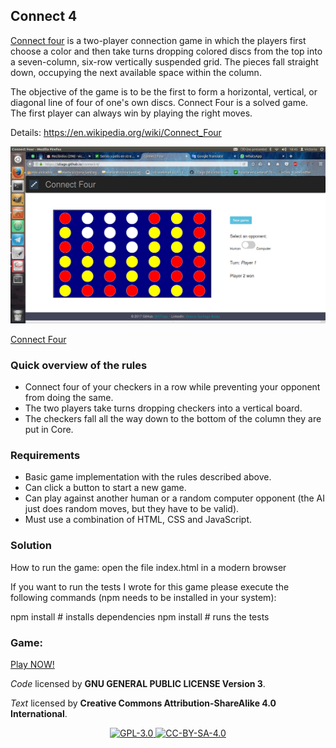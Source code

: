 ## Connect 4

[Connect four](https://stiago.github.io/connect-4/) is a two-player connection game in which the players first choose a color and then take turns dropping colored discs from the top into a seven-column, six-row vertically suspended grid. The pieces fall straight down, occupying the next available space within the column. 

The objective of the game is to be the first to form a horizontal, vertical, or diagonal line of four of one's own discs. Connect Four is a solved game. The first player can always win by playing the right moves.

Details: https://en.wikipedia.org/wiki/Connect_Four

![Connect-four](https://github.com/STiago/connect-4/blob/master/images/connect-four.png)

[Connect Four](https://stiago.github.io/connect-4/)


### Quick overview of the rules

- Connect four of your checkers in a row while preventing your opponent from doing the same.
- The two players take turns dropping checkers into a vertical board.
- The checkers fall all the way down to the bottom of the column they are put in Core.


### Requirements

- Basic game implementation with the rules described above.
- Can click a button to start a new game.
- Can play against another human or a random computer opponent (the AI just does random moves, but they have to be valid).
- Must use a combination of HTML, CSS and JavaScript.


### Solution

How to run the game: open the file index.html in a modern browser 

If you want to run the tests I wrote for this game please execute the following commands (npm needs to be installed in your system):

npm install # installs dependencies 
npm install # runs the tests 


### Game: 

[Play NOW!](https://stiago.github.io/connect-4/)




_Code_ licensed by **GNU GENERAL PUBLIC LICENSE Version 3**.

_Text_ licensed by **Creative Commons Attribution-ShareAlike 4.0 International**.

<p align="center">
<a href="http://www.gnu.org/licenses/gpl-3.0.html">
<img alt="GPL-3.0" src="https://dl.dropboxusercontent.com/s/t0ylvis7f1stcu7/GPL-3.0.png">
</a>
<a href="https://creativecommons.org/licenses/by-sa/4.0/legalcode">
<img alt="CC-BY-SA-4.0" src="https://dl.dropboxusercontent.com/s/sb421l5usayaigo/CC-BY-SA-4.0.png">
</a>
</p>
